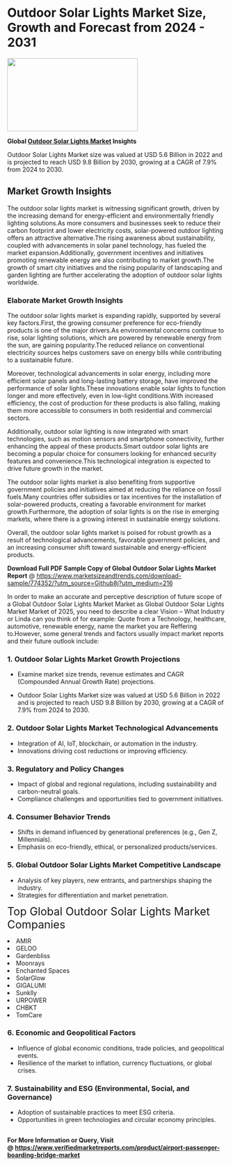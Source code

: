 <H1>Outdoor Solar Lights Market Size, Growth and Forecast from 2024 - 2031</H1><img class="aligncenter size-medium wp-image-584254" src="https://thirdeyenews.in/wp-content/uploads/2024/09/Global-Market-Research-300x168.jpeg" alt="" width="300" height="168" /><p><strong>Global&nbsp;<a href="https://www.marketsizeandtrends.com/download-sample/774352/?utm_source=Github8j?utm_medium=216">Outdoor Solar Lights Market</a> Insights</strong></p><p>Outdoor Solar Lights Market size was valued at USD 5.6 Billion in 2022 and is projected to reach USD 9.8 Billion by 2030, growing at a CAGR of 7.9% from 2024 to 2030.</p><p><h2>Market Growth Insights</h2> <p>The outdoor solar lights market is witnessing significant growth, driven by the increasing demand for energy-efficient and environmentally friendly lighting solutions.As more consumers and businesses seek to reduce their carbon footprint and lower electricity costs, solar-powered outdoor lighting offers an attractive alternative.The rising awareness about sustainability, coupled with advancements in solar panel technology, has fueled the market expansion.Additionally, government incentives and initiatives promoting renewable energy are also contributing to market growth.The growth of smart city initiatives and the rising popularity of landscaping and garden lighting are further accelerating the adoption of outdoor solar lights worldwide.</p> <h3>Elaborate Market Growth Insights</h3> <p>The outdoor solar lights market is expanding rapidly, supported by several key factors.First, the growing consumer preference for eco-friendly products is one of the major drivers.As environmental concerns continue to rise, solar lighting solutions, which are powered by renewable energy from the sun, are gaining popularity.The reduced reliance on conventional electricity sources helps customers save on energy bills while contributing to a sustainable future.</p> <p>Moreover, technological advancements in solar energy, including more efficient solar panels and long-lasting battery storage, have improved the performance of solar lights.These innovations enable solar lights to function longer and more effectively, even in low-light conditions.With increased efficiency, the cost of production for these products is also falling, making them more accessible to consumers in both residential and commercial sectors.</p> <p>Additionally, outdoor solar lighting is now integrated with smart technologies, such as motion sensors and smartphone connectivity, further enhancing the appeal of these products.Smart outdoor solar lights are becoming a popular choice for consumers looking for enhanced security features and convenience.This technological integration is expected to drive future growth in the market.</p> <p>The outdoor solar lights market is also benefiting from supportive government policies and initiatives aimed at reducing the reliance on fossil fuels.Many countries offer subsidies or tax incentives for the installation of solar-powered products, creating a favorable environment for market growth.Furthermore, the adoption of solar lights is on the rise in emerging markets, where there is a growing interest in sustainable energy solutions.</p> <p>Overall, the outdoor solar lights market is poised for robust growth as a result of technological advancements, favorable government policies, and an increasing consumer shift toward sustainable and energy-efficient products.</p> <p><span class=""><strong>Download Full PDF Sample Copy of Global Outdoor Solar Lights Market Report</strong> @ <a href="https://www.marketsizeandtrends.com/download-sample/774352/?utm_source=Github8j?utm_medium=216" target="_blank">https://www.marketsizeandtrends.com/download-sample/774352/?utm_source=Github8j?utm_medium=216</a></span></p><p>In order to make an accurate and perceptive description of future scope of a Global&nbsp;Outdoor Solar Lights Market Market as Global&nbsp;Outdoor Solar Lights Market Market of 2025, you need to describe a clear Vision &ndash; What Industry or Linda can you think of for example: Quote from a Technology, healthcare, automotive, renewable energy, name the market you are Reffering to.However, some general trends and factors usually impact market reports and their future outlook include:</p><h3>1.&nbsp;<strong>Outdoor Solar Lights Market Growth Projections</strong></h3><ul><li>Examine market size trends, revenue estimates and CAGR (Compounded Annual Growth Rate) projections.</li><li><p>Outdoor Solar Lights Market size was valued at USD 5.6 Billion in 2022 and is projected to reach USD 9.8 Billion by 2030, growing at a CAGR of 7.9% from 2024 to 2030.</p></li></ul><h3>2.&nbsp;<strong>Outdoor Solar Lights Market Technological Advancements</strong></h3><ul><li>Integration of AI, IoT, blockchain, or automation in the industry.</li><li>Innovations driving cost reductions or improving efficiency.</li></ul><h3>3.&nbsp;<strong>Regulatory and Policy Changes</strong></h3><ul><li>Impact of global and regional regulations, including sustainability and carbon-neutral goals.</li><li>Compliance challenges and opportunities tied to government initiatives.</li></ul><h3>4.&nbsp;<strong>Consumer Behavior Trends</strong></h3><ul><li>Shifts in demand influenced by generational preferences (e.g., Gen Z, Millennials).</li><li>Emphasis on eco-friendly, ethical, or personalized products/services.</li></ul><h3>5.&nbsp;<strong>Global Outdoor Solar Lights Market Competitive Landscape</strong></h3><ul><li>Analysis of key players, new entrants, and partnerships shaping the industry.</li><li>Strategies for differentiation and market penetration.</li></ul><p data-pm-slice="1 1 []"><span style="color: inherit; font-family: inherit; font-size: 25px;">Top Global Outdoor Solar Lights Market Companies</span></p><div class="" data-test-id=""><p><li>AMIR</li><li> GELOO</li><li> Gardenbliss</li><li> Moonrays</li><li> Enchanted Spaces</li><li> SolarGlow</li><li> GIGALUMI</li><li> Sunklly</li><li> URPOWER</li><li> CHBKT</li><li> TomCare</li></p></div><h3>6.&nbsp;<strong>Economic and Geopolitical Factors</strong></h3><ul><li>Influence of global economic conditions, trade policies, and geopolitical events.</li><li>Resilience of the market to inflation, currency fluctuations, or global crises.</li></ul><h3>7.&nbsp;<strong>Sustainability and ESG (Environmental, Social, and Governance)</strong></h3><ul><li>Adoption of sustainable practices to meet ESG criteria.</li><li>Opportunities in green technologies and circular economy principles.</li></ul><h2><strong style="font-size: 14px;">For More Information or Query, Visit @&nbsp;</strong><a style="background-color: #ffffff; font-size: 14px;" href="https://www.marketsizeandtrends.com/report/outdoor-solar-lights-market/" target="_blank">https://www.verifiedmarketreports.com/product/airport-passenger-boarding-bridge-market</a></h2>